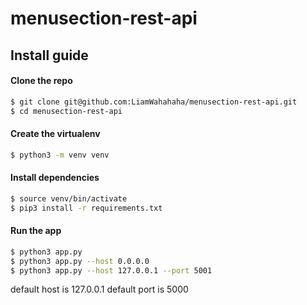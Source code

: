 # menusection-rest-api

## Install guide

#### Clone the repo
```bash
$ git clone git@github.com:LiamWahahaha/menusection-rest-api.git
$ cd menusection-rest-api
```

#### Create the virtualenv
```bash
$ python3 -m venv venv
```

#### Install dependencies
```bash
$ source venv/bin/activate
$ pip3 install -r requirements.txt
```

#### Run the app
```bash
$ python3 app.py
$ python3 app.py --host 0.0.0.0
$ python3 app.py --host 127.0.0.1 --port 5001
```
default host is 127.0.0.1
default port is 5000
